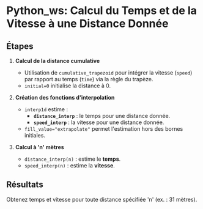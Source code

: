 # Python_ws: Calcul du Temps et de la Vitesse à une Distance Donnée

## Étapes

1. **Calcul de la distance cumulative**  
   - Utilisation de `cumulative_trapezoid` pour intégrer la vitesse (`speed`) par rapport au temps (`time`) via la règle du trapèze.  
   - `initial=0` initialise la distance à 0.

2. **Création des fonctions d'interpolation**  
   - `interp1d` estime :
     - **`distance_interp`** : le temps pour une distance donnée.  
     - **`speed_interp`** : la vitesse pour une distance donnée.  
   - `fill_value="extrapolate"` permet l'estimation hors des bornes initiales.

3. **Calcul à 'n' mètres**  
   - `distance_interp(n)` : estime le **temps**.  
   - `speed_interp(n)` : estime la **vitesse**.

## Résultats  
Obtenez temps et vitesse pour toute distance spécifiée 'n' (ex. : 31 mètres).

